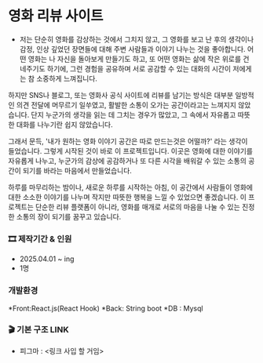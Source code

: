# 영화 리뷰 사이트
* 저는 단순히 영화를 감상하는 것에서 그치지 않고, 그 영화를 보고 난 후의 생각이나 감정, 인상 깊었던 장면들에 대해 주변 사람들과 이야기 나누는 것을 좋아합니다. 어떤 영화는 나 자신을 돌아보게 만들기도 하고, 또 어떤 영화는 삶에 작은 위로를 건네주기도 하기에, 그런 경험을 공유하며 서로 공감할 수 있는 대화의 시간이 저에게는 참 소중하게 느껴집니다.

하지만 SNS나 블로그, 또는 영화사 공식 사이트에 리뷰를 남기는 방식은 대부분 일방적인 의견 전달에 머무르기 일쑤였고, 활발한 소통이 오가는 공간이라고는 느껴지지 않았습니다. 단지 누군가의 생각을 읽는 데 그치는 경우가 많았고, 그 속에서 자유롭고 따뜻한 대화를 나누기란 쉽지 않았습니다.

그래서 문득, '내가 원하는 영화 이야기 공간은 따로 만드는것은 어떨까?' 라는 생각이 들었습니다. 그렇게 시작된 것이 바로 이 프로젝트입니다. 이곳은 영화에 대한 이야기를 자유롭게 나누고, 누군가의 감상에 공감하거나 또 다른 시각을 배워갈 수 있는 소통의 공간이 되기를 바라는 마음에서 만들었습니다.

하루를 마무리하는 밤이나, 새로운 하루를 시작하는 아침, 이 공간에서 사람들이 영화에 대한 소소한 이야기를 나누며 작지만 따뜻한 행복을 느낄 수 있었으면 좋겠습니다. 이 프로젝트는 단순한 리뷰 플랫폼이 아니라, 영화를 매개로 서로의 마음을 나눌 수 있는 진정한 소통의 장이 되기를 꿈꾸고 있습니다.

### 🎞 제작기간 & 인원
* 2025.04.01 ~ ing
* 1명

### 개발환경
*Front:React.js(React Hook)
*Back: String boot
*DB : Mysql

### 🎬 기본 구조 LINK
* 피그마 : <링크 사입 할 거임>



